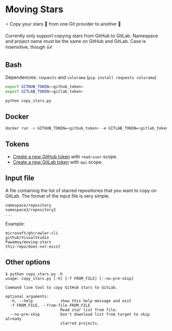 # Moving Stars

:star: Copy your stars :star2: from one Git provider to another :stars:

Currently only support copying stars from GitHub to GitLab. Namespace and project name must be the same on GitHub and GitLab. Case is insensitive, though :+1:!

## Bash
Dependencies: `requests` and `colorama` (`pip install requests colorama`)

```bash
export GITHUB_TOKEN=<github_token>
export GITLAB_TOKEN=<gitlab_token>

python copy_stars.py
```

## Docker
```bash
docker run -e GITHUB_TOKEN=<github_token> -e GITLAB_TOKEN=<gitlab_token> --rm pawamoy/moving-stars
```

## Tokens
- [Create a new GitHub token](https://github.com/settings/tokens/new) with `read:user` scope.
- [Create a new GitLab token](https://gitlab.com/profile/personal_access_tokens) with `api` scope.

## Input file
A file containing the list of starred repositories that you want to copy on GitLab.
The format of the input file is very simple.

```
namespace/repository
namespace2/repository2
...
```

Example:
```
microsoft/ghcrawler-cli
github/VisualStudio
Pawamoy/moving-stars
this-repo/does-not-exist
```

## Other options
```console
$ python copy_stars.py -h
usage: copy_stars.py [-h] [-f FROM_FILE] [--no-pre-skip]

Command line tool to copy GitHub stars to GitLab.

optional arguments:
  -h, --help            show this help message and exit
  -f FROM_FILE, --from-file FROM_FILE
                        Read star list from file.
  --no-pre-skip         Don't download list from target to skip already
                        starred projects.
```
